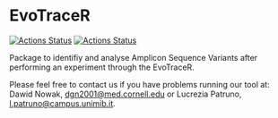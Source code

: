 EvoTraceR
================

[![Actions Status](https://github.com/Nowak-Lab/EvoTraceR/workflows/check-master/badge.svg)](https://github.com/Nowak-Lab/EvoTraceR/actions?query=workflow%3Acheck-master)
[![Actions Status](https://github.com/Nowak-Lab/EvoTraceR/workflows/check-development/badge.svg)](https://github.com/Nowak-Lab/EvoTraceR/actions?query=workflow%3Acheck-development)

Package to identifiy and analyse Amplicon Sequence Variants after performing an experiment through the EvoTraceR.

Please feel free to contact us if you have problems running our tool at: Dawid Nowak, dgn2001@med.cornell.edu or Lucrezia Patruno, l.patruno@campus.unimib.it.
